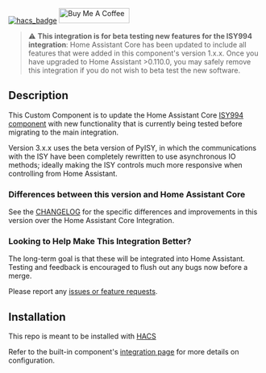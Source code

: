 [![hacs_badge](https://img.shields.io/badge/HACS-Default-orange.svg?style=for-the-badge)](https://github.com/custom-components/hacs)
<a href="https://www.buymeacoffee.com/shbatm" target="_blank"><img src="https://cdn.buymeacoffee.com/buttons/default-blue.png" alt="Buy Me A Coffee" width="140px" height="30px" ></a>

> :warning: **This integration is for beta testing new features for the ISY994 integration**: Home Assistant Core has been updated to include all features that were added in this component's version 1.x.x. Once you have upgraded to Home Assistant >0.110.0, you may safely remove this integration if you do not wish to beta test the new software.

## Description

This Custom Component is to update the Home Assistant Core [ISY994 component](https://www.home-assistant.io/integrations/isy994/) with new functionality that is currently being tested before migrating to the main integration.

Version 3.x.x uses the beta version of PyISY, in which the communications with the ISY have been completely rewritten to use asynchronous IO methods; ideally making the ISY controls much more responsive when controlling from Home Assistant.

### Differences between this version and Home Assistant Core

See the [CHANGELOG](CHANGELOG.md) for the specific differences and improvements in this version over the Home Assistant Core Integration.

### Looking to Help Make This Integration Better?

The long-term goal is that these will be integrated into Home Assistant. Testing and feedback is encouraged to flush out any bugs now before a merge.

Please report any [issues or feature requests](https://github.com/shbatm/hacs-isy994/issues).

## Installation

This repo is meant to be installed with [HACS](https://custom-components.github.io/hacs/)

Refer to the built-in component's [integration page](https://www.home-assistant.io/integrations/isy994/) for more details on configuration.
